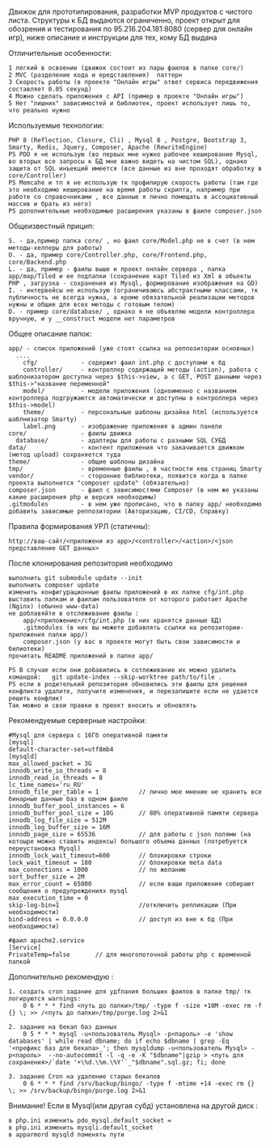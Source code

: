 Движок для прототипирования, разработки MVP продуктов с чистого листа.
Структуры к БД выдаются ограниченно, проект открыт для обозрения и тестирования по 95.216.204.181:8080 (сервер для онлайн игр), ниже описание и инструкции для тех, кому БД выдана 	

Отличительные особенности:

	1 легкий в освоении (движок состоит из пары фаилов в папке core/)
	2 MVC (разделение кода и ередставления)  паттерн
	3 Скорость работы (в проекте "Онлайн игры" ответ сервиса передвижения составляет 0.05 секунд)
	4 Можно сделать приложения с API (пример в проекте "Онлайн игры")	
	5 Нет "лишних" зависимостей и библиотек, проект использует лишь то, что реально нужно

Используемые технологии:

	PHP 8 (Reflection, Closure, Cli) , Mysql 8 , Postgre, Bootstrap 3, Smarty, Redis, Jquery, Composer, Apache (RewriteEngine)
	PS PDO я не использую (во первых мне нужно рабочее кеширование Mysql, во вторых все запросы к БД мне важно видеть на чистом SQL), однако защита от SQL инъекций имеется (все данные из вне проходят обработку в core/Controller)
	PS Memcahe и тп я не использую тк профилирую скорость работы (там где это необходимо кеширование на время работы скрипта, например при работе со справочниками , все данные я лично помещать в ассоциативный массив и брать из него)
	PS дополнительные необходимые расширения указаны в фаиле composer.json	

Общеизвестный прицип:

	S. - да,пример папка core/ , но фаил core/Model.php не в счет (в нем методы-хелперы для работы)
	O. - да, пример core/Controller.php, core/Frontend.php, core/Backend.php 
	L. - да, пример - фаилы выше и проект онлайн сервера , папка app/map/Tiled и ее подпапки (сохранение карт Tiled из Xml в объекты PHP , загрузка - сохранения из Mysql, формирование изображения на GD)
	I. - интервейсы не использую (ограничиваюсь абстрактными классами, тк публичность не всегда нужна, а кроме обязательной реализации методов нужны и общие для всех методы с готовым телом)
	D. - пример core/database/ , однако я не объявляю модели контроллера вручную, и у __construct модели нет параметров

Общее описание папок:

	app/ - список приложений (уже стоят ссылка на реппозитории основных)
	  ....
		cfg/			- содержит фаил int.php с доступами к бд
		controller/		- контроллер содержащий методы (action), работа с шаблонизатором доступна через $this->view, а с GET, POST данными через $this->"название переменной"
		model/			- модели приложения (одноименно с названием контроллера подгружаются автоматически и доступны в контроллера через $this->model)
		theme/			- персональные шаблоны дизайна html (используется шаблнизатор Smarty)
		label.png		- изображение приложения в админ панели
	core/ 				- фаилы движка
	  database/			- адаптеры для работы с разными SQL СУБД
	data/ 				- контент приложения что закачивается движком (метод upload) сохраняется туда
	theme/ 				- общие шаблоны дизайна
	tmp/ 				- временные фаилы , в частности кеш страниц Smarty
	vendor/ 			- сторонние библиотеки, появится когда в папке проекта выполнится "composer update" (обязательно)
	composer.json		- фаил с зависимостями Composer (в нем же указаны какие расширения php и версия необходимы)
	.gitmodules			- в нем уже прописано, что в папку app/ необходимо добавить зависимые реппозитории (Авторизацию, CI/CD, Справку)
	
Правила формирования УРЛ (статичны):

	http://ваш-сайт/<приложени из app>/<controller>/<action>/<json представление GET данных>	
	
После клонирования репозитория необходимо

	выполнить git submodule update --init
	выполнить composer update
	изменить конфигурационные фаилы приложений в их папке cfg/int.php
	выставить папкам и фаилам пользователя от которого работает Apache (Nginx) (обычно www-data)
	не доблавяйте в отслеживание фаилы :
		app/<приложение>/cfg/int.php (в них хранятся данные БД)
		.gitmodules (в них вы можете добавлять ссылки на репозитории-приложения папки app/)
		composer.json (у вас в проекте могут быть свои зависимости и билиотеки)
	прочитать README приложений в папке app/	
		
	PS В случае если они добавились в сотлеживание их можно удалить командой:	git update-index --skip-worktree path/to/file .
	PS если в родителький репозитория обновились эти фаилы для решения конфликта удалите, получите изменения, и перезапишите если не удается решить конфликт 
	Так можно и свои правки в преокт вносить и обновлять

Рекомендуемые серверные настройки: 

	#Mysql для сервера с 16Гб оперативной памяти
	[mysql]
	default-character-set=utf8mb4
	[mysqld]
	max_allowed_packet = 3G
	innodb_write_io_threads = 8
	innodb_read_io_threads = 8
	lc_time_names='ru_RU'
	innodb_file_per_table = 1			// лично мое мнение не хранить все бинарные данные баз в одном фаиле
	innodb_buffer_pool_instances = 6
	innodb_buffer_pool_size = 10G		// 80% оперативной памяти сервера
	innodb_log_file_size = 512M
	innodb_log_buffer_size = 16M
	innodb_page_size = 65536			// для работы с json полями (на котоыре можно ставить индексы) большого объема данных (потребуется переустановка Mysql)
	innodb_lock_wait_timeout=600		// блокировки строки
	lock_wait_timeout = 180				// блокировки meta data
	max_connections = 1000				// по желанию
	sort_buffer_size = 2M
	max_error_count = 65000				// если ваши приложения собирают сообщения о предупреждениях mysql
	max_execution_time = 0				
	skip-log-bin=1						//отключить репликации (При необходимости) 
	bind-address = 0.0.0.0				// доступ из вне к бд (При необходимости)

	#фаил apache2.service
	[Service]
	PrivateTemp=false		// для многопоточной работы php с временной папкой

Дополнительно рекомендую :

	1. создать cron задание для удfлания больших фаилов в папке tmp/ тк логируются warnings:
		0 6 * * * find <путь до папки>/tmp/ -type f -size +10M -exec rm -f {} \; >> /<путь до папки>/tmp/purge.log 2>&1 

	2. задание на бекап баз данных 
		0 5 * * * mysql -u<пользователь Mysql> -p<пароль> -e 'show databases' | while read dbname; do if echo $dbname | grep -Eq '<префикс баз для бекапа>_'; then mysqldump -u<пользователь Mysql> -p<пароль>  --no-autocommit -l -q -e -K "$dbname"|gzip > <путь для сохранения>/`date '+\%d.\%m.\%Y'`_"$dbname".sql.gz; fi; done

	3. задание Cron на удаление старых бекапов
		0 6 * * * find /srv/backup/bingo/ -type f -mtime +14 -exec rm {} \; >> /srv/backup/bingo/purge.log 2>&1


Внимание! Если в Mysql(или другая субд) установлена на другой диск :

	в php.ini изменить pdo_mysql.default_socket = 
	в php.ini изменить mysqli.default_socket
	в apparmord mysqld поменять пути